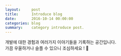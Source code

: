 ```yaml
---
layout:     post
title:      Introduce blog
date:       2016-10-14 00:00:00
categories: blog
summary:    category introduce post.
---
```


개발에 대한 경험과 여러가지 이야기들을 기록하는 공간입니다.<br>
가끔 우울하거나 슬플 수 있으니 조심하세요 ! 😬